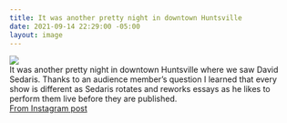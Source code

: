 ```yaml
---
title: It was another pretty night in downtown Huntsville
date: 2021-09-14 22:29:00 -05:00
layout: image
---
```


<img src="https://scontent-iad3-1.cdninstagram.com/v/t51.29350-15/242010422_180995980810379_5138766985656325125_n.jpg?_nc_cat=106&ccb=1-5&_nc_sid=8ae9d6&_nc_ohc=HLSy3uKVafoAX_EroON&_nc_ht=scontent-iad3-1.cdninstagram.com&edm=ANo9K5cEAAAA&oh=e555038f1738b3490ccda20e7437dc06&oe=614667B3"><br>
It was another pretty night in downtown Huntsville where we saw David Sedaris. Thanks to an audience member’s question I learned that every show is different as Sedaris rotates and reworks essays as he likes to perform them live before they are published.<br>
<a href="https://www.instagram.com/p/CT06loxrT1i/">From Instagram post</a>